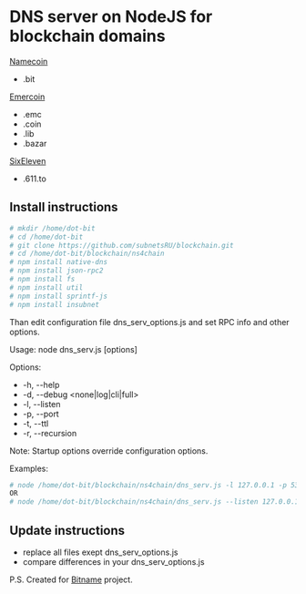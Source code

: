 DNS server on NodeJS for blockchain domains
=================
[Namecoin](https://www.namecoin.org/) 

* .bit

[Emercoin](https://emercoin.com/)

* .emc
* .coin
* .lib
* .bazar

[SixEleven](https://611project.org/) 

* .611.to

Install instructions
--------------------

```sh
# mkdir /home/dot-bit
# cd /home/dot-bit
# git clone https://github.com/subnetsRU/blockchain.git
# cd /home/dot-bit/blockchain/ns4chain
# npm install native-dns
# npm install json-rpc2
# npm install fs
# npm install util
# npm install sprintf-js
# npm install insubnet
```
Than edit configuration file dns_serv_options.js and set RPC info and other options.

Usage: node dns_serv.js [options]

Options:
* -h, --help
* -d, --debug <none|log|cli|full>
* -l, --listen <IP>
* -p, --port <PORT>
* -t, --ttl <NUMBER>
* -r, --recursion

Note: Startup options override configuration options.

Examples:
```sh
# node /home/dot-bit/blockchain/ns4chain/dns_serv.js -l 127.0.0.1 -p 53 -d cli -t 300
OR
# node /home/dot-bit/blockchain/ns4chain/dns_serv.js --listen 127.0.0.1 --port 53 --debug cli --ttl 300
```

Update instructions
--------------------
* replace all files exept dns_serv_options.js
* compare differences in your dns_serv_options.js

P.S. Created for [Bitname](http://www.bitname.ru/) project.
